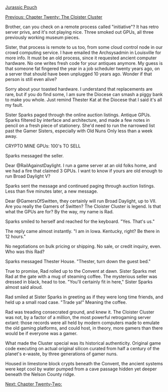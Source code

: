 [Jurassic Pouch](README.md)

[Previous: Chapter Twenty:  The Cloister Cluster](ch20.md)

Brother, can you check on a remote process called "initiative"? It has retro server privs, and it's not playing nice. Three smoked out GPUs, all three previously working museum pieces.

Sister, that process is remote to us too, from some cloud control node in our crowd computing service. I have emailed the Archsysadmin in Louisville for more info. It must be an old process, since it requested ancient computer hardware. No one writes fresh code for your antiques anymore. My guess is that someone fat fingered the year in a job scheduler twenty years ago, on a server that should have been unplugged 10 years ago. Wonder if that person is still even alive?

Sorry about your toasted hardware. I understand that replacements are rare, but if you do find some, I am sure the Diocese can smash a piggy bank to make you whole. Just remind Thester Kat at the Diocese that I said it's all my fault.

Sister Sparks paged through the online auction listings. Antique GPUs. Sparks filtered by interface and architecture, and made a few notes in pencil on a fresh piece of stationery. She'd need to run the narrowed list past the Gamer Sisters, especially with Old Nuns Only less than a week away.

CRYPTO MINE GPUs: 100's TO SELL

Sparks messaged the seller.

Dear @RailAgainstDaylight. I run a game server at an old folks home, and we had a fire that claimed 3 GPUs. I want to know if yours are old enough to run Broad Daylight V?

Sparks sent the message and continued paging through auction listings. Less than five minutes later, a new message.

Dear @GamersOfSwitten, they certainly will run Broad Daylight, up to VII. Are you really the Gamers of Switten? The Cloister Cluster is legend. Is that what the GPUs are for? By the way, my name is Rad.

Sparks smiled to herself and reached for the keyboard. "Yes. That's us."

The reply came almost instantly. "I am in Iowa. Kentucky, right? Be there in 12 hours."

No negotiations on bulk pricing or shipping. No sale, or credit inquiry, even. Who was this Rad?

Sparks messaged Thester House. "Thester, turn down the guest bed."

True to promise, Rad rolled up to the Convent at dawn. Sister Sparks met Rad at the gate with a mug of steaming coffee. The mysterious seller was dressed in black, head to toe. "You'll certainly fit in here," Sister Sparks almost said aloud.

Rad smiled at Sister Sparks in greeting as if they were long time friends, and held up a small road case. "Trade ya!" Meaning the coffee.

Rad was treading consecrated ground, and knew it. The Cloister Cluster was not, by a factor of a million, the most powerful retrogaming server extant: those records were all held by modern computers made to emulate the old gaming platforms, and could host, in theory, more gamers than there would be if everyone was a gamer.

What made the Cluster special was its historical authenticity. Original game code executing on actual original silicon curated from half a century of the planet's e-waste, by three generations of gamer nuns.

Housed in limestone block crypts beneath the Convent, the ancient systems were kept cool by water pumped from a cave passage hidden yet deeper beneath the Nelson County ridge.

[Next: Chapter Twenty-Two: ](ch22.md)



